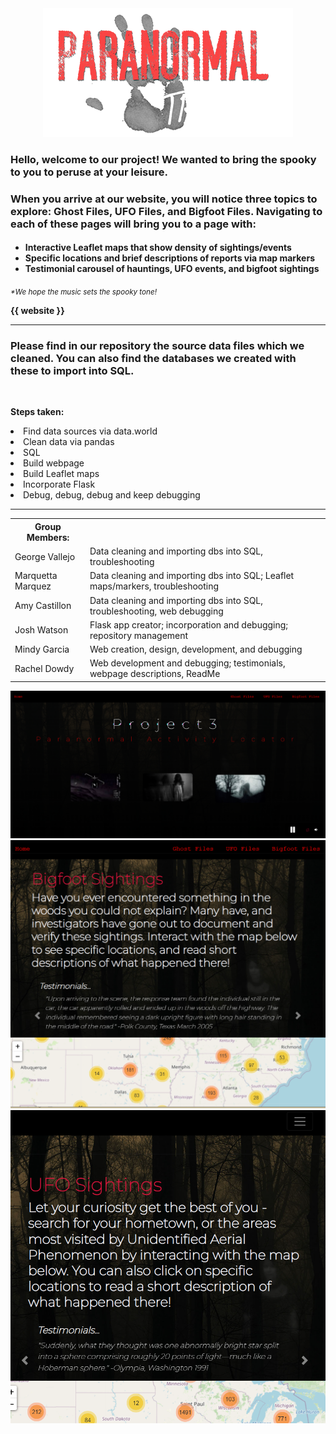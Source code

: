 
<!-- <h1 text-aligh:center;><b>Track the Paranormal!</b></h1> -->
<center><img src="readme_hand.png"></center>
<h3>

<strong>Hello, welcome to our project!  We wanted to bring the spooky to you to peruse at your leisure.</strong></h3>

<h3>When you arrive at our website, you will notice three topics to explore: Ghost Files, UFO Files, and Bigfoot Files. Navigating to each of these pages will bring you to a page with: </h3>
<h4>

- Interactive Leaflet maps that show density of sightings/events
- Specific locations and brief descriptions of reports via map markers
- Testimonial carousel of hauntings, UFO events, and bigfoot sightings</h4>

<i><small>*We hope the music sets the spooky tone!</i></small>

<strong>{{ website }}</strong>

<hr>

<h3>Please find in our repository the source data files which we cleaned.  You can also find the databases we created with these to import into SQL.</h3>

<br>

<b>Steps taken:</b>
<li>Find data sources via data.world</li>
<li>Clean data via pandas</li>
<li>SQL</li>
<li>Build webpage</li>
<li>Build Leaflet maps</li>
<li>Incorporate Flask</li>
<li>Debug, debug, debug and keep debugging</li>

<hr>
<table>
    <tr>
        <th>Group Members:</th>
    </tr>
    <tr>
        <td>George Vallejo</td>
        <td>Data cleaning and importing dbs into SQL, troubleshooting</td>
    </tr>
    <tr>
        <td>Marquetta Marquez</td>
        <td>Data cleaning and importing dbs into SQL; Leaflet maps/markers, troubleshooting</td>
    </tr>
    <tr>
        <td>Amy Castillon</td>
        <td>Data cleaning and importing dbs into SQL, troubleshooting, web debugging</td>
    </tr>
    <tr>
        <td>Josh Watson</td>
        <td>Flask app creator; incorporation and debugging; repository management</td>
    </tr>
    <tr>
        <td>Mindy Garcia</td>
        <td>Web creation, design, development, and debugging</td>
    </tr>
    <tr>
        <td>Rachel Dowdy</td>
        <td>Web development and debugging; testimonials, webpage descriptions, ReadMe</td>
    </tr>
</table>

<img src="readme_images/readme_index_preview.PNG">
<img src="readme_images/readme_bigfoot_preview.PNG">
<img src="readme_images/readme_ufo_preview.PNG">